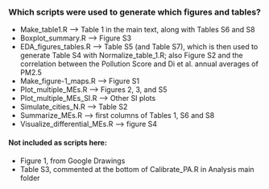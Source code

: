 ### Which scripts were used to generate which figures and tables?

* Make_table1.R --> Table 1 in the main text, along with Tables S6 and S8
* Boxplot_summary.R --> Figure S3
* EDA_figures_tables.R --> Table S5 (and Table S7), which is then used to generate Table S4 with Normalize_table_1.R; also Figure S2 and the correlation between the Pollution Score and Di et al. annual averages of PM2.5
* Make_figure-1_maps.R --> Figure S1
* Plot_multiple_MEs.R --> Figures 2, 3, and S5
* Plot_multiple_MEs_SI.R --> Other SI plots
* Simulate_cities_N.R --> Table S2
* Summarize_MEs.R --> first columns of Tables 1, S6 and S8
* Visualize_differential_MEs.R --> figure S4

#### Not included as scripts here:
* Figure 1, from Google Drawings
* Table S3, commented at the bottom of Calibrate_PA.R in Analysis main folder

 

